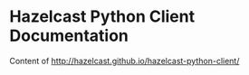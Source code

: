 # Hazelcast Python Client Documentation

Content of http://hazelcast.github.io/hazelcast-python-client/

